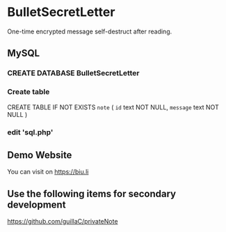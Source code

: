 # BulletSecretLetter
One-time encrypted message self-destruct after reading.

## MySQL

### CREATE DATABASE BulletSecretLetter

### Create table

CREATE TABLE IF NOT EXISTS `note` (
  `id` text NOT NULL,
  `message` text NOT NULL
) 

### edit 'sql.php'

## Demo Website
You can visit on https://biu.li

## Use the following items for secondary development
https://github.com/guillaC/privateNote
